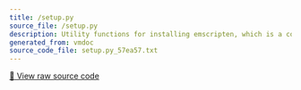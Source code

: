 ```yaml
---
title: /setup.py
source_file: /setup.py
description: Utility functions for installing emscripten, which is a compiler to compile c++ code for the web
generated_from: vmdoc
source_code_file: setup.py_57ea57.txt
---
```


[📄 View raw source code](setup.py_57ea57.txt)



